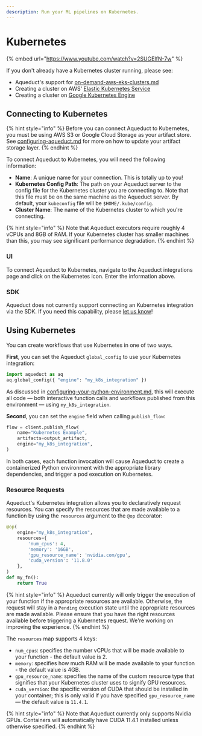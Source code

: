 ```yaml
---
description: Run your ML pipelines on Kubernetes.
---
```


# Kubernetes

{% embed url="https://www.youtube.com/watch?v=2SUGEIfN-7w" %}

If you don't already have a Kubernetes cluster running, please see:&#x20;

* Aqueduct's support for [on-demand-aws-eks-clusters.md](on-demand-resources/on-demand-aws-eks-clusters.md "mention")
* Creating a cluster on AWS' [Elastic Kubernetes Service](https://docs.aws.amazon.com/eks/latest/userguide/getting-started.html)
* Creating a cluster on [Google Kubernetes Engine](https://cloud.google.com/kubernetes-engine/docs/how-to/creating-a-zonal-cluster)

## Connecting to Kubernetes

{% hint style="info" %}
Before you can connect Aqueduct to Kubernetes, you must be using AWS S3 or Google Cloud Storage as your artifact store. See [configuring-aqueduct.md](../../installation-and-configuration/configuring-aqueduct.md "mention") for more on how to update your artifact storage layer.
{% endhint %}

To connect Aqueduct to Kubernetes, you will need the following information:&#x20;

* **Name**: A unique name for your connection. This is totally up to you!
* **Kubernetes Config Path**: The path on your Aqueduct server to the config file for the Kubernetes cluster you are connecting to. Note that this file must be on the same machine as the Aqueduct server. By default, your `kubeconfig` file will be `$HOME/.kube/config`.
* **Cluster Name**: The name of the Kubernetes cluster to which you're connecting.&#x20;

{% hint style="info" %}
Note that Aqueduct executors require roughly 4 vCPUs and 8GB of RAM. If your Kubernetes cluster has smaller machines than this, you may see significant performance degradation.
{% endhint %}

### UI

To connect Aqueduct to Kubernetes, navigate to the Aqueduct integrations page and click on the Kubernetes icon. Enter the information above.

### SDK

Aqueduct does not currently support connecting an Kubernetes integration via the SDK. If you need this capability, please [let us know](https://github.com/aqueducthq/aqueduct/issues/new?assignees=\&labels=enhancement\&template=feature\_request.md\&title=%5BFEATURE%5D)!

## Using Kubernetes

You can create workflows that use Kubernetes in one of two ways.

**First**, you can set the Aqueduct `global_config` to use your Kubernetes integration:

```python
import aqueduct as aq
aq.global_config({ "engine": "my_k8s_integration" })
```

As discussed in [configuring-your-python-environment.md](../../installation-and-configuration/configuring-your-python-environment.md "mention"), this will execute all code — both interactive function calls and workflows published from this environment — using `my_k8s_integration`.

**Second**, you can set the `engine` field when calling `publish_flow`:

```python
flow = client.publish_flow(
    name="Kubernetes Example",
    artifacts=output_artifact,
    engine="my_k8s_integration",
)
```

In both cases, each function invocation will cause Aqueduct to create a containerized Python environment with the appropriate library dependencies, and trigger a pod execution on Kubernetes.&#x20;

### Resource Requests

Aqueduct's Kubernetes integration allows you to declaratively request resources. You can specify the resources that are made available to a function by using the `resources` argument to the `@op` decorator:&#x20;

```python
@op(
    engine="my_k8s_integration",
    resources={
        'num_cpus': 4,
        'memory': '16GB',
        'gpu_resource_name': 'nvidia.com/gpu',
        'cuda_version': '11.8.0'
    },
)
def my_fn():
    return True
```

{% hint style="info" %}
Aqueduct currently will only trigger the execution of your function if the appropriate resources are available. Otherwise, the request will stay in a `Pending` execution state until the appropriate resources are made available. Please ensure that you have the right resources available before triggering a Kubernetes request. We're working on improving the experience.
{% endhint %}

The `resources` map supports 4 keys:

* `num_cpus`: specifies the number vCPUs that will be made available to your function - the default value is 2.
* `memory`: specifies how much RAM will be made available to your function - the default value is 4GB.
* `gpu_resource_name`: specifies the name of the custom resource type that signifies that your Kubernetes cluster uses to signify GPU resources.
* `cuda_version`: the specific version of CUDA that should be installed in your container; this is only valid if you have specified `gpu_resource_name` — the default value is `11.4.1`.

{% hint style="info" %}
Note that Aqueduct currently only supports Nvidia GPUs. Containers will automatically have CUDA 11.4.1 installed unless otherwise specified.
{% endhint %}
